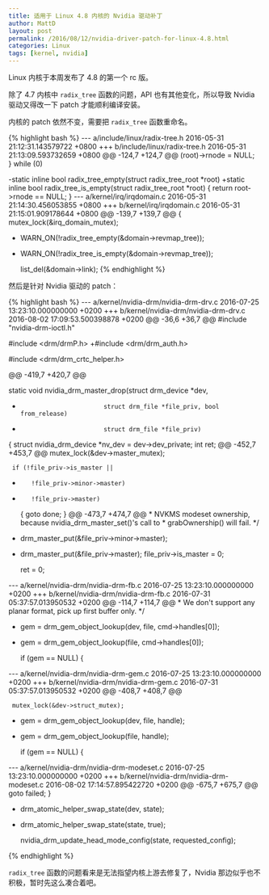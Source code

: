 ```yaml
---
title: 适用于 Linux 4.8 内核的 Nvidia 驱动补丁
author: MattD
layout: post
permalink: /2016/08/12/nvidia-driver-patch-for-linux-4.8.html
categories: Linux
tags: [kernel, nvidia]
---
```


Linux 内核于本周发布了 4.8 的第一个 rc 版。

除了 4.7 内核中 `radix_tree` 函数的问题，API 也有其他变化，所以导致 Nvidia 驱动又得改一下 patch 才能顺利编译安装。

内核的 patch 依然不变，需要把 `radix_tree` 函数重命名。

<!-- more -->

{% highlight bash %}
--- a/include/linux/radix-tree.h	2016-05-31 21:12:31.143579722 +0800
+++ b/include/linux/radix-tree.h	2016-05-31 21:13:09.593732659 +0800
@@ -124,7 +124,7 @@
 	(root)->rnode = NULL;						\
 } while (0)
 
-static inline bool radix_tree_empty(struct radix_tree_root *root)
+static inline bool radix_tree_is_empty(struct radix_tree_root *root)
 {
 	return root->rnode == NULL;
 }
--- a/kernel/irq/irqdomain.c	2016-05-31 21:14:30.456053855 +0800
+++ b/kernel/irq/irqdomain.c	2016-05-31 21:15:01.909178644 +0800
@@ -139,7 +139,7 @@
 {
 	mutex_lock(&irq_domain_mutex);
 
-	WARN_ON(!radix_tree_empty(&domain->revmap_tree));
+	WARN_ON(!radix_tree_is_empty(&domain->revmap_tree));
 
 	list_del(&domain->link);
{% endhighlight %}

然后是针对 Nvidia 驱动的 patch：

{% highlight bash %}
--- a/kernel/nvidia-drm/nvidia-drm-drv.c	2016-07-25 13:23:10.000000000 +0200
+++ b/kernel/nvidia-drm/nvidia-drm-drv.c	2016-08-02 17:09:53.500398878 +0200
@@ -36,6 +36,7 @@
 #include "nvidia-drm-ioctl.h"
 
 #include <drm/drmP.h>
+#include <drm/drm_auth.h>
 
 #include <drm/drm_crtc_helper.h>
 
@@ -419,7 +420,7 @@
 
 static
 void nvidia_drm_master_drop(struct drm_device *dev,
-                            struct drm_file *file_priv, bool from_release)
+                            struct drm_file *file_priv)
 {
     struct nvidia_drm_device *nv_dev = dev->dev_private;
     int ret;
@@ -452,7 +453,7 @@
     mutex_lock(&dev->master_mutex);
 
     if (!file_priv->is_master ||
-        !file_priv->minor->master)
+        !file_priv->master)
     {
         goto done;
     }
@@ -473,7 +474,7 @@
      * NVKMS modeset ownership, because nvidia_drm_master_set()'s call to
      * grabOwnership() will fail.
      */
-    drm_master_put(&file_priv->minor->master);
+    drm_master_put(&file_priv->master);
     file_priv->is_master = 0;
 
     ret = 0;

--- a/kernel/nvidia-drm/nvidia-drm-fb.c	2016-07-25 13:23:10.000000000 +0200
+++ b/kernel/nvidia-drm/nvidia-drm-fb.c	2016-07-31 05:37:57.013950532 +0200
@@ -114,7 +114,7 @@
      * We don't support any planar format, pick up first buffer only.
      */
 
-    gem = drm_gem_object_lookup(dev, file, cmd->handles[0]);
+    gem = drm_gem_object_lookup(file, cmd->handles[0]);
 
     if (gem == NULL)
     {

--- a/kernel/nvidia-drm/nvidia-drm-gem.c	2016-07-25 13:23:10.000000000 +0200
+++ b/kernel/nvidia-drm/nvidia-drm-gem.c	2016-07-31 05:37:57.013950532 +0200
@@ -408,7 +408,7 @@
 
     mutex_lock(&dev->struct_mutex);
 
-    gem = drm_gem_object_lookup(dev, file, handle);
+    gem = drm_gem_object_lookup(file, handle);
 
     if (gem == NULL)
     {

--- a/kernel/nvidia-drm/nvidia-drm-modeset.c	2016-07-25 13:23:10.000000000 +0200
+++ b/kernel/nvidia-drm/nvidia-drm-modeset.c	2016-08-02 17:14:57.895422720 +0200
@@ -675,7 +675,7 @@
         goto failed;
     }
 
-    drm_atomic_helper_swap_state(dev, state);
+    drm_atomic_helper_swap_state(state, true);
 
     nvidia_drm_update_head_mode_config(state, requested_config);
 
{% endhighlight %}

`radix_tree` 函数的问题看来是无法指望内核上游去修复了，Nvidia 那边似乎也不积极，暂时先这么凑合着吧。
